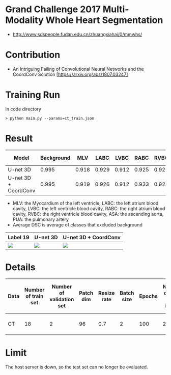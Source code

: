 # Grand Challenge 2017 Multi-Modality Whole Heart Segmentation
- http://www.sdspeople.fudan.edu.cn/zhuangxiahai/0/mmwhs/

# Contribution
- An Intriguing Failing of Convolutional Neural Networks and the CoordConv Solution [https://arxiv.org/abs/1807.03247]

# Training Run
In code directory 
```
> python main.py --params=ct_train.json
```
# Result
Model | Background | MLV | LABC | LVBC | RABC | RVBC | ASA | PUA | Average DSC
---|---|---|---|---|---|---|---|---|---
U-net 3D | 0.995 | 0.918 | 0.929 | 0.912 | 0.925 | 0.923 | 0.843 | 0.923 | 0.909
U-net 3D + CoordConv | 0.995 | 0.919 | 0.926 | 0.912 | 0.933 | 0.924 | 0.928 | 0.897 | 0.920

- MLV: the Myocardium of the left ventricle, LABC: the left atrium blood cavity, LVBC: the left ventricle blood cavity, 
RABC: the right atrium blood cavity, RVBC: the right ventricle blood cavity, ASA: the ascending aorta, PUA: the pulmonary artery
- Average DSC is average of classes that excluded background

Label 19 | U-net 3D | U-net 3D + CoordConv 
---|---|---
![](https://github.com/bllfpc/TTokDak/blob/master/assets/label19.gif) | ![](https://github.com/bllfpc/TTokDak/blob/master/assets/u-net_3d.gif) | ![](https://github.com/bllfpc/TTokDak/blob/master/assets/u-net_3d_CoordConv.gif)


# Details  
Data |  Number of train set | Number of validation set | Patch dim | Resize rate | Batch size | Epochs | Number of train patch image | Number of validation patch image | Metric | Loss function | Optimizer | Learning rate | Number of GPU
----|-----|----|---|---|---|---|---|---|---|---|---|---|---
CT | 18 | 2 | 96 | 0.7 | 2 | 100 | 20 | 100 | Dice Similarity Coefficient | dice coefficient loss | Adam | 0.0001 | 4


# Limit
The host server is down, so the test set can no longer be evaluated.
